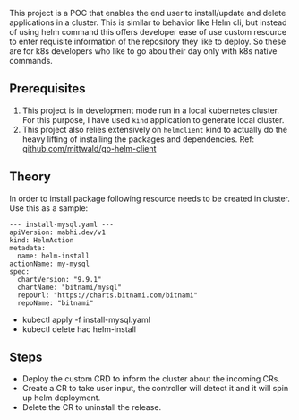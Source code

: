 This project is a POC that enables the end user to install/update and delete applications in a cluster. This is similar to behavior like Helm cli, but instead of using helm command this offers
developer ease of use custom resource to enter requisite information of the repository they like to deploy. So these are for k8s developers who like to go abou their day only with k8s native commands.

## Prerequisites
1. This project is in development mode run in a local kubernetes cluster. For this purpose, I have used `kind` application to generate local cluster.
2. This project also relies extensively on `helmclient` kind to actually do the heavy lifting of installing the packages and dependencies. 
Ref: [github.com/mittwald/go-helm-client](github.com/mittwald/go-helm-client)


## Theory
In order to install package following resource needs to be created in cluster. Use this as a sample:
``` 
--- install-mysql.yaml --- 
apiVersion: mabhi.dev/v1
kind: HelmAction
metadata:
  name: helm-install
actionName: my-mysql
spec:
  chartVersion: "9.9.1"
  chartName: "bitnami/mysql"
  repoUrl: "https://charts.bitnami.com/bitnami"
  repoName: "bitnami"
```

- kubectl apply -f install-mysql.yaml
- kubectl delete hac helm-install

## Steps

- Deploy the custom CRD to inform the cluster about the incoming CRs.
- Create a CR to take user input, the controller will detect it and it will spin up helm deployment.
- Delete the CR to uninstall the release.
